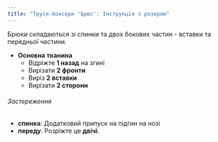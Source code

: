 ```yaml
---
title: "Труси-боксери 'Брюс': Інструкція з розкрою"
---
```


Брюки складаються зі спинки та двох бокових частин - вставки та передньої частини.

- **Основна тканина**
  - Відріжте **1 назад** на згині
  - Вирізати **2 фронти**
  - Виріз **2 вставки**
  - Вирізати **2 сторони**

<Warning>

###### Застереження

- **спинка**: Додатковий припуск на підгин на нозі
- **переду**: Розріжте це **двічі**.

</Warning>
